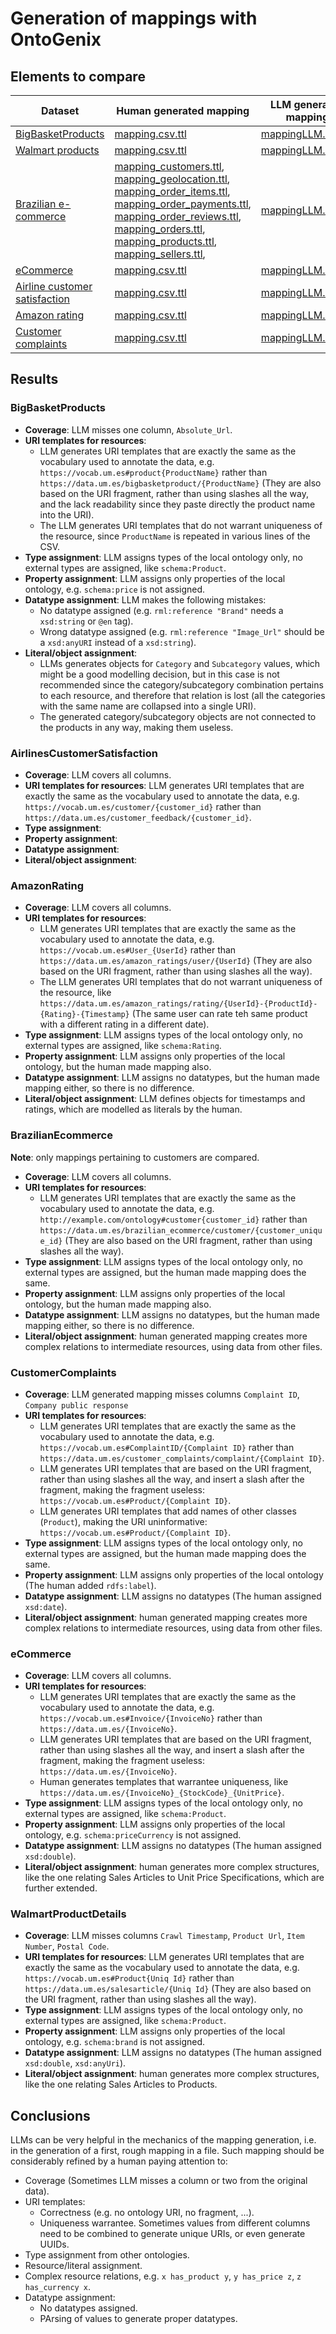 # Generation of mappings with OntoGenix

## Elements to compare

| Dataset | Human generated mapping | LLM generated mapping |
| ------- | ----------------------- | --------------------- |
| [BigBasketProducts](https://www.kaggle.com/datasets/chinmayshanbhag/big-basket-products) | [mapping.csv.ttl](../../Transformation/BigBasketProductsCSV2RDF/Mappings/mapping.csv.ttl) | [mappingLLM.csv.ttl](../../Transformation/BigBasketProductsCSV2RDF/Mappings/mappingLLM.csv.ttl) |
| [Walmart products](https://data.world/promptcloud/walmart-product-data-from-usa) | [mapping.csv.ttl](../../Transformation/WalmartProductDetails/Mappings/mapping.csv.ttl) | [mappingLLM.csv.ttl](../../Transformation/WalmartProductDetails/Mappings/mappingLLM.csv.ttl) |
| [Brazilian e-commerce](https://www.kaggle.com/datasets/olistbr/brazilian-ecommerce) | [mapping_customers.ttl](../../Transformation/BrazilianE-commerceCSV2RDF/Mappings/mapping_customers.ttl), [mapping_geolocation.ttl](../../Transformation/BrazilianE-commerceCSV2RDF/Mappings/mapping_geolocation.ttl), [mapping_order_items.ttl](../../Transformation/BrazilianE-commerceCSV2RDF/Mappings/mapping_order_items.ttl), [mapping_order_payments.ttl](../../Transformation/BrazilianE-commerceCSV2RDF/Mappings/mapping_order_payments.ttl), [mapping_order_reviews.ttl](../../Transformation/BrazilianE-commerceCSV2RDF/Mappings/mapping_order_reviews.ttl), [mapping_orders.ttl](../../Transformation/BrazilianE-commerceCSV2RDF/Mappings/mapping_orders.ttl), [mapping_products.ttl](../../Transformation/BrazilianE-commerceCSV2RDF/Mappings/mapping_products.ttl), [mapping_sellers.ttl](../../Transformation/BrazilianE-commerceCSV2RDF/Mappings/mapping_sellers.ttl), | [mappingLLM.csv.ttl](../../Transformation/BrazilianE-commerceCSV2RDF/Mappings/mappingLLM.csv.ttl) |
| [eCommerce](https://www.kaggle.com/datasets/carrie1/ecommerce-data) | [mapping.csv.ttl](../../Transformation/eCommerceCSV2RDF/Mappings/mapping.csv.ttl) | [mappingLLM.csv.ttl](../../Transformation/eCommerceCSV2RDF/Mappings/mappingLLM.csv.ttl) |
| [Airline customer satisfaction](https://www.kaggle.com/datasets/sjleshrac/airlines-customer-satisfaction) | [mapping.csv.ttl](../../Transformation/AirlinesCustomerSatisfactionCSV2RDF/Mappings/mapping.csv.ttl) | [mappingLLM.csv.ttl](../../Transformation/AirlinesCustomerSatisfactionCSV2RDF/Mappings/mappingLLM.csv.ttl) |
| [Amazon rating](https://www.kaggle.com/datasets/skillsmuggler/amazon-ratings) | [mapping.csv.ttl](../../Transformation/AmazonRatingCSV2RDF/Mappings/mapping.csv.ttl) | [mappingLLM.csv.ttl](../../Transformation/AmazonRatingCSV2RDF/Mappings/mappingLLM.csv.ttl) |
| [Customer complaints](https://www.kaggle.com/datasets/utkarshx27/consumer-complaint) | [mapping.csv.ttl](../../Transformation/CustomerComplaintCSV2RDF/Mappings/mapping.csv.ttl) | [mappingLLM.csv.ttl](../../Transformation/CustomerComplaintCSV2RDF/Mappings/mappingLLM.csv.ttl) |

## Results

### BigBasketProducts

* **Coverage**: LLM misses one column, `Absolute_Url`.
* **URI templates for resources**:
  * LLM generates URI templates that are exactly the same as the vocabulary used to annotate the data, e.g. `https://vocab.um.es#product{ProductName}` rather than `https://data.um.es/bigbasketproduct/{ProductName}` (They are also based on the URI fragment, rather than using slashes all the way, and the lack readability since they paste directly the product name into the URI).
  * The LLM generates URI templates that do not warrant uniqueness of the resource, since `ProductName` is repeated in various lines of the CSV.
* **Type assignment**: LLM assigns types of the local ontology only, no external types are assigned, like `schema:Product`.
* **Property assignment**: LLM assigns only properties of the local ontology, e.g. `schema:price` is not assigned.
* **Datatype assignment**: LLM makes the following mistakes:
  * No datatype assigned (e.g. `rml:reference "Brand"` needs a `xsd:string` or `@en` tag).
  * Wrong datatype assigned (e.g. `rml:reference "Image_Url"` should be a `xsd:anyURI` instead of a `xsd:string`).
* **Literal/object assignment**: 
  * LLMs generates objects for `Category` and `Subcategory` values, which might be a good modelling decision, but in this case is not recommended since the category/subcategory combination pertains to each resource, and therefore that relation is lost (all the categories with the same name are collapsed into a single URI).
  * The generated category/subcategory objects are not connected to the products in any way, making them useless. 

### AirlinesCustomerSatisfaction

* **Coverage**: LLM covers all columns.
* **URI templates for resources**: LLM generates URI templates that are exactly the same as the vocabulary used to annotate the data, e.g. `https://vocab.um.es/customer/{customer_id}` rather than `https://data.um.es/customer_feedback/{customer_id}`.
* **Type assignment**: 
* **Property assignment**: 
* **Datatype assignment**: 
* **Literal/object assignment**: 

### AmazonRating

* **Coverage**: LLM covers all columns.
* **URI templates for resources**: 
  * LLM generates URI templates that are exactly the same as the vocabulary used to annotate the data, e.g. `https://vocab.um.es#User_{UserId}` rather than `https://data.um.es/amazon_ratings/user/{UserId}` (They are also based on the URI fragment, rather than using slashes all the way).
  * The LLM generates URI templates that do not warrant uniqueness of the resource, like `https://data.um.es/amazon_ratings/rating/{UserId}-{ProductId}-{Rating}-{Timestamp}` (The same user can rate teh same product with a different rating in a different date).
* **Type assignment**: LLM assigns types of the local ontology only, no external types are assigned, like `schema:Rating`.
* **Property assignment**: LLM assigns only properties of the local ontology, but the human made mapping also.
* **Datatype assignment**: LLM assigns no datatypes, but the human made mapping either, so there is no difference.
* **Literal/object assignment**: LLM defines objects for timestamps and ratings, which are modelled as literals by the human.

### BrazilianEcommerce

**Note**: only mappings pertaining to customers are compared.

* **Coverage**: LLM covers all columns.
* **URI templates for resources**:
  * LLM generates URI templates that are exactly the same as the vocabulary used to annotate the data, e.g. `http://example.com/ontology#customer{customer_id}` rather than `https://data.um.es/brazilian_ecommerce/customer/{customer_unique_id}` (They are also based on the URI fragment, rather than using slashes all the way).
* **Type assignment**: LLM assigns types of the local ontology only, no external types are assigned, but the human made mapping does the same.
* **Property assignment**: LLM assigns only properties of the local ontology, but the human made mapping also.
* **Datatype assignment**: LLM assigns no datatypes, but the human made mapping either, so there is no difference.
* **Literal/object assignment**: human generated mapping creates more complex relations to intermediate resources, using data from other files.

### CustomerComplaints

* **Coverage**: LLM generated mapping misses columns `Complaint ID`, `Company public response`
* **URI templates for resources**:
  * LLM generates URI templates that are exactly the same as the vocabulary used to annotate the data, e.g. `https://vocab.um.es#ComplaintID/{Complaint ID}` rather than `https://data.um.es/customer_complaints/complaint/{Complaint ID}`.
  * LLM generates URI templates that are based on the URI fragment, rather than using slashes all the way, and insert a slash after the fragment, making the fragment useless: `https://vocab.um.es#Product/{Complaint ID}`.
  * LLM generates URI templates that add names of other classes (`Product`), making the URI uninformative: `https://vocab.um.es#Product/{Complaint ID}`.
* **Type assignment**: LLM assigns types of the local ontology only, no external types are assigned, but the human made mapping does the same.
* **Property assignment**: LLM assigns only properties of the local ontology (The human added `rdfs:label`).
* **Datatype assignment**: LLM assigns no datatypes (The human assigned `xsd:date`).
* **Literal/object assignment**: human generated mapping creates more complex relations to intermediate resources, using data from other files.

### eCommerce

* **Coverage**: LLM covers all columns.
* **URI templates for resources**:
  * LLM generates URI templates that are exactly the same as the vocabulary used to annotate the data, e.g. `https://vocab.um.es#Invoice/{InvoiceNo}` rather than `https://data.um.es/{InvoiceNo}`.
  * LLM generates URI templates that are based on the URI fragment, rather than using slashes all the way, and insert a slash after the fragment, making the fragment useless: `https://data.um.es/{InvoiceNo}`.
  * Human generates templates that warrantee uniqueness, like `https://data.um.es/{InvoiceNo}_{StockCode}_{UnitPrice}`.
* **Type assignment**: LLM assigns types of the local ontology only, no external types are assigned, like `schema:Product`.
* **Property assignment**: LLM assigns only properties of the local ontology, e.g. `schema:priceCurrency` is not assigned.
* **Datatype assignment**: LLM assigns no datatypes (The human assigned `xsd:double`).
* **Literal/object assignment**: human generates more complex structures, like the one relating Sales Articles to Unit Price Specifications, which are further extended.

### WalmartProductDetails

* **Coverage**: LLM misses columns `Crawl Timestamp`, `Product Url`, `Item Number`, `Postal Code`.
* **URI templates for resources**:  LLM generates URI templates that are exactly the same as the vocabulary used to annotate the data, e.g. `https://vocab.um.es#Product{Uniq Id}` rather than `https://data.um.es/salesarticle/{Uniq Id}` (They are also based on the URI fragment, rather than using slashes all the way).
* **Type assignment**: LLM assigns types of the local ontology only, no external types are assigned, like `schema:Product`.
* **Property assignment**: LLM assigns only properties of the local ontology, e.g. `schema:brand` is not assigned.
* **Datatype assignment**: LLM assigns no datatypes (The human assigned `xsd:double`, `xsd:anyUri`).
* **Literal/object assignment**: human generates more complex structures, like the one relating Sales Articles to Products.

## Conclusions

LLMs can be very helpful in the mechanics of the mapping generation, i.e. in the generation of a first, rough mapping in a file. Such mapping should be considerably refined by a human paying attention to:

* Coverage (Sometimes LLM misses a column or two from the original data).
* URI templates:
  * Correctness (e.g. no ontology URI, no fragment, ...).
  * Uniqueness warrantee. Sometimes values from different columns need to be combined to generate unique URIs, or even generate UUIDs.
* Type assignment from other ontologies.
* Resource/literal assignment.
* Complex resource relations, e.g. `x has_product y`, `y has_price z`, `z has_currency x`.
* Datatype assignment:
  * No datatypes assigned.
  * PArsing of values to generate proper datatypes.
